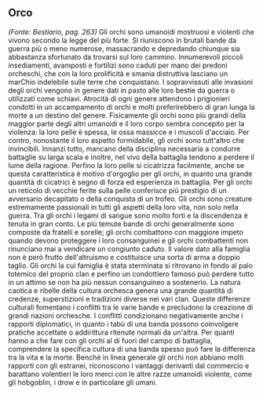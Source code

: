 ## **Orco**

_(Fonte: Bestiario, pag. 263)_ Gli orchi sono umanoidi mostruosi e violenti che
vivono secondo la legge del più forte. Si riuniscono in brutali bande da guerra
più o meno numerose, massacrando e depredando chiunque sia abbastanza sfortunato
da trovarsi sul loro cammino. Innumerevoli piccoli insediamenti, avamposti e
fortilizi sono caduti per mano dei predoni orcheschi, che con la loro
prolificità e smania distruttiva lasciano un marChio indelebile sulle terre che
conquistano. I sopravvissuti alle invasioni degli orchi vengono in genere dati
in pasto alle loro bestie da guerra o utilizzati come schiavi. Atrocità di ogni
genere attendono i prigionieri condotti in un accampamento di orchi e molti
preferirebbero di gran lunga la morte a un destino del genere. Fisicamente gli
orchi sono più grandi della maggior parte degli altri umanoidi e il loro corpo
sembra concepito per la violenza: la loro pelle è spessa, le ossa massicce e i
muscoli d'acciaio. Per contro, nonostante il loro aspetto formidabile, gli orchi
sono tutt'altro che invincibili. Innanzi tutto, mancano della disciplina
necessaria a condurre battaglie su larga scala e inoltre, nel vivo della
battaglia tendono a perdere il lume della ragione. Perfino la loro pelle si
cicatrizza facilmente, anche se questa caratteristica è motivo d'orgoglio per
gli orchi, in quanto una grande quantità di cicatrici è segno di forza ed
esperienza in battaglia. Per gli orchi un reticolo di vecchie ferite sulla pelle
conferisce più prestigio di un avversario decapitato o della conquista di un
trofeo. Gli orchi sono creature estremamente passionali in tutti gli aspetti
della loro vita, non solo nella guerra. Tra gli orchi i legami di sangue sono
molto forti e la discendenza è tenuta in gran conto. Le più temute bande di
orchi generalmente sono composte da fratelli e sorelle; gli orchi combattono con
maggiore impeto quando devono proteggere i loro consanguinei e gli orchi
combattenti non rinunciano mai a vendicare un congiunto caduto. Il valore dato
alla famiglia non è però frutto dell'altruismo e costituisce una sorta di arma a
doppio taglio. Gli orchi la cui famiglia è stata sterminata si ritrovano in
fondo al palo totemico del proprio clan e perfino un condottiero famoso può
perdere tutto in un attimo se non ha più nessun consanguineo a sostenerlo. La
natura caotica e ribelle della cultura orchesca genera una grande quantità di
credenze, superstizioni e tradizioni diverse nei vari clan. Queste differenze
culturali fomentano i conflitti tra le varie bande e precludono la creazione di
grandi nazioni orchesche. I conflitti condizionano negativamente anche i
rapporti diplomatici, in quanto i tabù di una banda possono coinvolgere pratiche
accettate o addirittura ritenute normali da un'altra. Per quanti hanno a che
fare con gli orchi al di fuori del campo di battaglia, comprendere la specifica
cultura di una banda spesso può fare la differenza tra la vita e la morte.
Benché in linea generale gli orchi non abbiano molti rapporti con gli estranei,
riconoscono i vantaggi derivanti dal commercio e barattano volentieri le loro
merci con le altre razze umanoidi violente, come gli hobgoblin, i drow e in
particolare gli umani.
